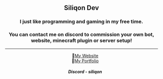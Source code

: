 <h2 align="center"> Siliqon Dev </h1> 
<h3 align="center"> I just like programming and gaming in my free time.</h2>
  
<h3 align="center">You can contact me on discord to commission your own bot, website, minecraft plugin or server setup!</h2>
<hr>
  
<ul align="center">📌<a href="https://wonkydev.com" target="_blank" rel="noopener noreferrer">My Website</a> <br>
<l align="center">📌<a href="https://wonkydev.com/#portfolio" target="_blank" rel="noopener noreferrer">My Portfolio</a> <br>
  
<footer>
  <h5>Discord - siliqon</h5>
</footer>
